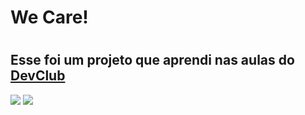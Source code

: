 <h1> We Care! <h1/>
  <h2> Esse foi um projeto que aprendi nas aulas do <a href "https://rodolfomori.com.br/devclub">DevClub<a/></h2>
  <img src="https://github.com/leticiaemerich/desafio-we-care/blob/master/assets/img-we-care-site.png?raw=true">
   <img src="https://github.com/leticiaemerich/desafio-we-care/blob/master/assets/img-we-care-mobile2.png?raw=true">
